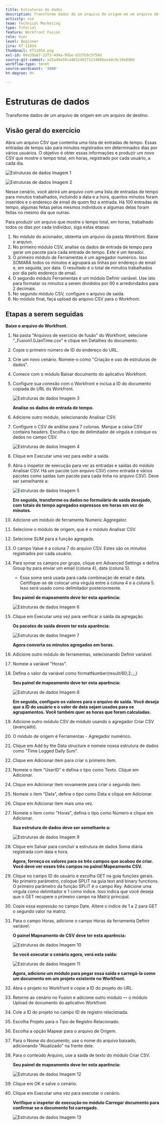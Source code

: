 ```yaml
---
title: Estruturas de dados
description: Transforme dados de um arquivo de origem em um arquivo de destino. (Deve ter entre 60 e 160 caracteres, mas tem 58 caracteres)
activity: use
team: Technical Marketing
type: Tutorial
feature: Workfront Fusion
role: User
level: Beginner
jira: KT-11054
thumbnail: KT11054.png
exl-id: 06a39a87-23f3-4d4a-995e-d32fb9c5f50d
source-git-commit: a25a49e59ca483246271214886ea4dc9c10e8d66
workflow-type: tm+mt
source-wordcount: '1048'
ht-degree: 0%

---
```


# Estruturas de dados

Transforme dados de um arquivo de origem em um arquivo de destino.

## Visão geral do exercício

Abra um arquivo CSV que contenha uma lista de entradas de tempo. Essas entradas de tempo são para minutos registrados em determinados dias por vários usuários. O objetivo é obter essas informações e produzir um novo CSV que mostre o tempo total, em horas, registrado por cada usuário, a cada dia.

![Estruturas de dados Imagem 1](../12-exercises/assets/data-structures-walkthrough-1.png)

![Estruturas de dados Imagem 2](../12-exercises/assets/data-structures-walkthrough-2.png)


Nesse cenário, você abrirá um arquivo com uma lista de entradas de tempo para minutos trabalhados, incluindo a data e a hora, quantos minutos foram inseridos e o endereço de email de quem fez a entrada. Há 100 entradas de tempo, algumas feitas pelos mesmos indivíduos e algumas delas foram feitas no mesmo dia que outras.

Para produzir um arquivo que mostre o tempo total, em horas, trabalhado todos os dias por cada indivíduo, siga estas etapas:

1. No módulo do acionador, obtenha um arquivo da pasta Workfront. Baixe o arquivo.
1. No primeiro módulo CSV, analise os dados de entrada de tempo para gerar um pacote para cada entrada de tempo. Este é um iterador.
1. O primeiro módulo de Ferramentas é um agregador numérico. Isso SOMARÁ todos os minutos e agrupará as linhas por endereço de email e, em seguida, por data. O resultado é o total de minutos trabalhados por dia pelo endereço de email.
1. O segundo módulo Ferramentas é um módulo Definir variável. Use isto para formatar os minutos a serem divididos por 60 e arredondados para 2 decimais.
1. No segundo módulo CSV, configure o arquivo de saída.
1. No módulo final, faça upload do arquivo CSV para o Workfront.

## Etapas a serem seguidas

**Baixe o arquivo do Workfront.**

1. Na pasta &quot;Arquivos de exercício de fusão&quot; do Workfront, selecione &quot;_Fusion1.0JanTime.csv&quot; e clique em Detalhes do documento.
1. Copie o primeiro número de ID do endereço do URL.
1. Crie um novo cenário. Nomeie-o como &quot;Criação e uso de estruturas de dados&quot;.
1. Comece com o módulo Baixar documento do aplicativo Workfront.
1. Configure sua conexão com o Workfront e inclua a ID do documento copiada do URL do Workfront.

   ![Estruturas de dados Imagem 3](../12-exercises/assets/data-structures-walkthrough-3.png)

   **Analise os dados de entrada de tempo.**

1. Adicione outro módulo, selecionando Analisar CSV.
1. Configure o CSV de análise para 7 colunas. Marque a caixa CSV contains headers. Escolha o tipo de delimitador de vírgula e coloque os dados no campo CSV.

   ![Estruturas de dados Imagem 4](../12-exercises/assets/data-structures-walkthrough-4.png)

1. Clique em Executar uma vez para exibir a saída.
1. Abra o inspetor de execução para ver as entradas e saídas do módulo Analisar CSV. Há um pacote (um arquivo CSV) como entrada e vários pacotes como saídas (um pacote para cada linha no arquivo CSV). Deve ser semelhante a:

   ![Estruturas de dados Imagem 5](../12-exercises/assets/data-structures-walkthrough-5.png)

   **Em seguida, transforme os dados no formulário de saída desejado, com totais de tempo agregados expressos em horas em vez de minutos.**

1. Adicione um módulo de ferramenta Numeric Aggregator.
1. Selecione o módulo de origem, que é o módulo Analisar CSV.
1. Selecione SUM para a função agregada.
1. O campo Value é a coluna 7 do arquivo CSV. Estes são os minutos registrados por cada usuário.
1. Para somar os campos por grupo, clique em Advanced Settings e defina Group by para enviar um email (coluna 4), data (coluna 5).

   + Essa soma será usada para cada combinação de email e data. Certifique-se de colocar uma vírgula entre a coluna 4 e a coluna 5. Isso será usado como delimitador posteriormente.

   **Seu painel de mapeamento deve ter esta aparência:**

   ![Estruturas de dados Imagem 6](../12-exercises/assets/data-structures-walkthrough-6.png)

1. Clique em Executar uma vez para verificar a saída da agregação.

   **Os pacotes de saída devem ter esta aparência:**

   ![Estruturas de dados Imagem 7](../12-exercises/assets/data-structures-walkthrough-7.png)

   **Agora converta os minutos agregados em horas.**

1. Adicione outro módulo de ferramentas, selecionando Definir variável.
1. Nomeie a variável &quot;Horas&quot;.
1. Defina o valor da variável como formatNumber(result/60;2;.;,)

   **Seu painel de mapeamento deve ter esta aparência:**

   ![Estruturas de dados Imagem 8](../12-exercises/assets/data-structures-walkthrough-8.png)

   **Em seguida, configure os valores para o arquivo de saída. Você deseja que a ID do usuário e o valor de data sejam usados para os agrupamentos. Você também quer as horas que foram calculadas.**

1. Adicione outro módulo CSV de módulo usando o agregador Criar CSV (avançado).
1. O módulo de origem é Ferramentas - Agregador numérico.
1. Clique em Add by the Data structure e nomeie nossa estrutura de dados como &quot;Time Logged Daily Sum&quot;.
1. Clique em Adicionar item para criar o primeiro item.
1. Nomeie o item &quot;UserID&quot; e defina o tipo como Texto. Clique em Adicionar.
1. Clique em Adicionar item novamente para criar o segundo item.
1. Nomeie o item &quot;Data&quot;, defina o tipo como Data e clique em Adicionar.
1. Clique em Adicionar item mais uma vez.
1. Nomeie o item como &quot;Horas&quot;, defina o tipo como Número e clique em Adicionar.

   **Sua estrutura de dados deve ser semelhante a:**

   ![Estruturas de dados Imagem 9](../12-exercises/assets/data-structures-walkthrough-9.png)

1. Clique em Salvar para concluir a estrutura de dados Soma diária registrada com data e hora.

   **Agora, forneça os valores para os três campos que acabou de criar. Você deve ver esses três campos no painel Mapeamento CSV.**

1. Clique no campo ID do usuário e escolha GET na guia funções gerais. No primeiro parâmetro, coloque SPLIT na guia text and binary functions. O primeiro parâmetro da função SPLIT é o campo Key. Adicione uma vírgula como delimitador e 1 como índice. Isso indica que você deseja que o GET recupere o primeiro campo na Matriz principal.
1. Copie essa expressão no campo Date. Altere o índice de 1 a 2 para GET o segundo valor na matriz.
1. Para o campo Horas, adicione o campo Horas da ferramenta Definir variável.

   **O painel Mapeamento de CSV deve ter esta aparência:**

   ![Estruturas de dados Imagem 10](../12-exercises/assets/data-structures-walkthrough-10.png)

   **Se você executar o cenário agora, verá esta saída:**

   ![Estruturas de dados Imagem 11](../12-exercises/assets/data-structures-walkthrough-11.png)

   **Agora, adicione um módulo para pegar essa saída e carregá-la como um documento em um projeto existente no Workfront.**

1. Abra o projeto no Workfront e copie a ID do projeto do URL.
1. Retorne ao cenário no Fusion e adicione outro módulo — o módulo Upload de documento do aplicativo Workfront.
1. Cole a ID do projeto no campo ID de registro relacionada.
1. Escolha Projeto para o Tipo de Registro Relacionado.
1. Escolha a opção Mapear para o arquivo de Origem.
1. Para o Nome do documento, use o nome do arquivo baixado, adicionando &quot;Atualizado&quot; na frente dele.
1. Para o conteúdo Arquivo, use a saída de texto do módulo Criar CSV.

   **Seu painel de mapeamento deve ter esta aparência:**

   ![Estruturas de dados Imagem 12](../12-exercises/assets/data-structures-walkthrough-12.png)

1. Clique em OK e salve o cenário.
1. Clique em Executar uma vez para executar o cenário.

   **Verifique o inspetor de execução no módulo Carregar documento para confirmar se o documento foi carregado.**

   ![Estruturas de dados Imagem 13](../12-exercises/assets/data-structures-walkthrough-13.png)
